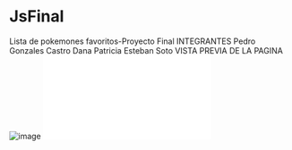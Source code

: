# JsFinal
Lista de pokemones favoritos-Proyecto Final
INTEGRANTES
Pedro Gonzales Castro
Dana Patricia Esteban Soto
VISTA PREVIA DE LA PAGINA
![image](https://user-images.githubusercontent.com/118759662/210032519-d74fac64-f6a1-4bef-bbab-d061d3e8eb03.png)
![image](file:///C:/Users/esteban/Documents/HTML/CERTUS%20PRACTICA%2025/JSavanzadoFinal-main/signup.html)
